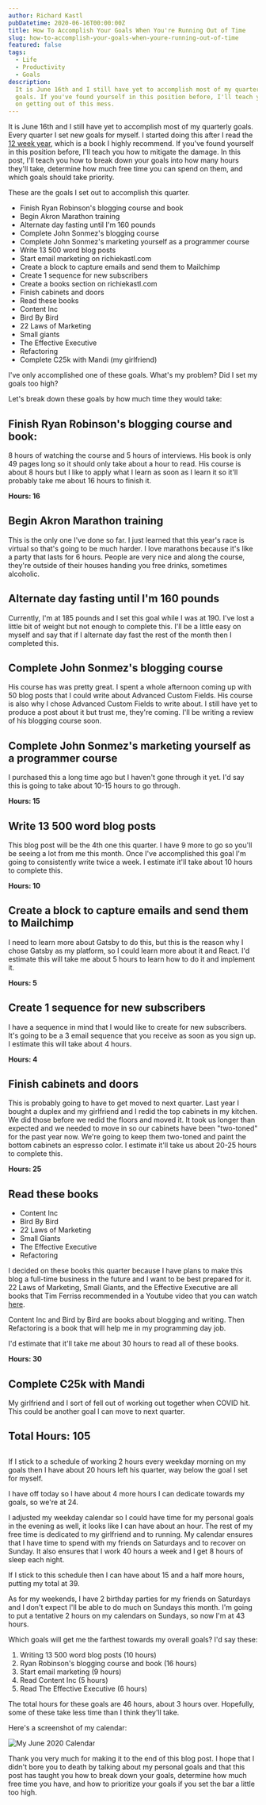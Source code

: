 ```yaml
---
author: Richard Kastl
pubDatetime: 2020-06-16T00:00:00Z
title: How To Accomplish Your Goals When You're Running Out of Time
slug: how-to-accomplish-your-goals-when-youre-running-out-of-time
featured: false
tags:
  - Life
  - Productivity
  - Goals
description:
  It is June 16th and I still have yet to accomplish most of my quarterly
  goals. If you've found yourself in this position before, I'll teach you how I plan
  on getting out of this mess.
---
```


It is June 16th and I still have yet to accomplish most of my quarterly goals. Every quarter I set new goals for myself. I started doing this after I read the <a href="https://amzn.to/3fB1R9T" target="_blank">12 week year</a>, which is a book I highly recommend. If you've found yourself in this position before, I'll teach you how to mitigate the damage. In this post, I'll teach you how to break down your goals into how many hours they'll take, determine how much free time you can spend on them, and which goals should take priority.

These are the goals I set out to accomplish this quarter.

- Finish Ryan Robinson's blogging course and book
- Begin Akron Marathon training
- Alternate day fasting until I'm 160 pounds
- Complete John Sonmez's blogging course
- Complete John Sonmez's marketing yourself as a programmer course
- Write 13 500 word blog posts
- Start email marketing on richiekastl.com
- Create a block to capture emails and send them to Mailchimp
- Create 1 sequence for new subscribers
- Create a books section on richiekastl.com
- Finish cabinets and doors
- Read these books
- Content Inc
- Bird By Bird
- 22 Laws of Marketing
- Small giants
- The Effective Executive
- Refactoring
- Complete C25k with Mandi (my girlfriend)

I've only accomplished one of these goals. What's my problem? Did I set my goals too high?

Let's break down these goals by how much time they would take:

## **Finish Ryan Robinson's blogging course and book:**

8 hours of watching the course and 5 hours of interviews. His book is only 49 pages long so it should only take about a hour to read. His course is about 8 hours but I like to apply what I learn as soon as I learn it so it'll probably take me about 16 hours to finish it.

**Hours: 16**

## **Begin Akron Marathon training**

This is the only one I've done so far. I just learned that this year's race is virtual so that's going to be much harder. I love marathons because it's like a party that lasts for 6 hours. People are very nice and along the course, they're outside of their houses handing you free drinks, sometimes alcoholic.

## **Alternate day fasting until I'm 160 pounds**

Currently, I'm at 185 pounds and I set this goal while I was at 190. I've lost a little bit of weight but not enough to complete this. I'll be a little easy on myself and say that if I alternate day fast the rest of the month then I completed this.

## **Complete John Sonmez's blogging course**

His course has was pretty great. I spent a whole afternoon coming up with 50 blog posts that I could write about Advanced Custom Fields. His course is also why I chose Advanced Custom Fields to write about. I still have yet to produce a post about it but trust me, they're coming. I'll be writing a review of his blogging course soon.

## **Complete John Sonmez's marketing yourself as a programmer course**

I purchased this a long time ago but I haven't gone through it yet. I'd say this is going to take about 10-15 hours to go through.

**Hours: 15**

## **Write 13 500 word blog posts**

This blog post will be the 4th one this quarter. I have 9 more to go so you'll be seeing a lot from me this month. Once I've accomplished this goal I'm going to consistently write twice a week. I estimate it'll take about 10 hours to complete this.

**Hours: 10**

## **Create a block to capture emails and send them to Mailchimp**

I need to learn more about Gatsby to do this, but this is the reason why I chose Gatsby as my platform, so I could learn more about it and React. I'd estimate this will take me about 5 hours to learn how to do it and implement it.

**Hours: 5**

## **Create 1 sequence for new subscribers**

I have a sequence in mind that I would like to create for new subscribers. It's going to be a 3 email sequence that you receive as soon as you sign up. I estimate this will take about 4 hours.

**Hours: 4**

## **Finish cabinets and doors**

This is probably going to have to get moved to next quarter. Last year I bought a duplex and my girlfriend and I redid the top cabinets in my kitchen. We did those before we redid the floors and moved it. It took us longer than expected and we needed to move in so our cabinets have been "two-toned" for the past year now. We're going to keep them two-toned and paint the bottom cabinets an espresso color. I estimate it'll take us about 20-25 hours to complete this.

**Hours: 25**

## Read these books

- Content Inc
- Bird By Bird
- 22 Laws of Marketing
- Small Giants
- The Effective Executive
- Refactoring

I decided on these books this quarter because I have plans to make this blog a full-time business in the future and I want to be best prepared for it. 22 Laws of Marketing, Small Giants, and the Effective Executive are all books that Tim Ferriss recommended in a Youtube video that you can watch <a href="https://www.youtube.com/watch?v=ymiBDged-eQ" target="_blank">here</a>.

Content Inc and Bird by Bird are books about blogging and writing. Then Refactoring is a book that will help me in my programming day job.

I'd estimate that it'll take me about 30 hours to read all of these books.

**Hours: 30**

## Complete C25k with Mandi

My girlfriend and I sort of fell out of working out together when COVID hit. This could be another goal I can move to next quarter.

## Total Hours: 105

##

If I stick to a schedule of working 2 hours every weekday morning on my goals then I have about 20 hours left his quarter, way below the goal I set for myself.

I have off today so I have about 4 more hours I can dedicate towards my goals, so we're at 24.

I adjusted my weekday calendar so I could have time for my personal goals in the evening as well, it looks like I can have about an hour. The rest of my free time is dedicated to my girlfriend and to running. My calendar ensures that I have time to spend with my friends on Saturdays and to recover on Sunday. It also ensures that I work 40 hours a week and I get 8 hours of sleep each night.

If I stick to this schedule then I can have about 15 and a half more hours, putting my total at 39.

As for my weekends, I have 2 birthday parties for my friends on Saturdays and I don't expect I'll be able to do much on Sundays this month. I'm going to put a tentative 2 hours on my calendars on Sundays, so now I'm at 43 hours.

Which goals will get me the farthest towards my overall goals? I'd say these:

1.  Writing 13 500 word blog posts (10 hours)
2.  Ryan Robinson's blogging course and book (16 hours)
3.  Start email marketing (9 hours)
4.  Read Content Inc (5 hours)
5.  Read The Effective Executive (6 hours)

The total hours for these goals are 46 hours, about 3 hours over. Hopefully, some of these take less time than I think they'll take.

Here's a screenshot of my calendar:

![My June 2020 Calendar](/media/calendar-quarter-2-2020.png)

Thank you very much for making it to the end of this blog post. I hope that I didn't bore you to death by talking about my personal goals and that this post has taught you how to break down your goals, determine how much free time you have, and how to prioritize your goals if you set the bar a little too high.
